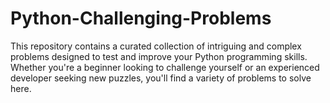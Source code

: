 # Python-Challenging-Problems
This repository contains a curated collection of intriguing and complex problems designed to test and improve your Python programming skills. Whether you're a beginner looking to challenge yourself or an experienced developer seeking new puzzles, you'll find a variety of problems to solve here.
